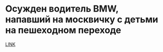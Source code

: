 # Осужден водитель BMW, напавший на москвичку с детьми на пешеходном переходе



[LINK](https://varlamov.ru/2821643.html)